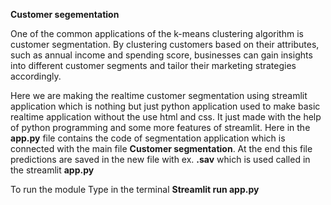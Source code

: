 **Customer segementation**

One of the common applications of the k-means clustering algorithm is customer segmentation. By clustering customers based on their attributes, such as annual income and spending score, businesses can gain insights into different customer segments and tailor their marketing strategies accordingly.

Here we are making the realtime customer segmentation using streamlit application which is nothing but just python application used to make basic realtime application without the use html and css. It just made with the help of python programming and some more features of streamlit. 
Here in the **app.py** file contains the code of segmentation application which is connected with the main file **Customer segmentation**. At the end this file predictions are saved in the new file with ex. **.sav** which is used called in the streamlit **app.py**

To run the module 
Type in the terminal **Streamlit run app.py**
